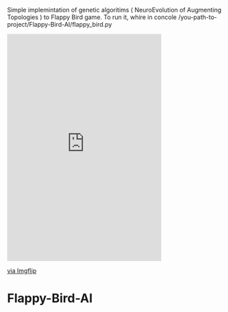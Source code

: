 Simple implemintation of genetic algoritims ( NeuroEvolution of Augmenting Topologies ) to Flappy Bird game.
To run it, whire in concole /you-path-to-project/Flappy-Bird-AI/flappy_bird.py

<div style="width:360px;max-width:100%;"><div style="height:0;padding-bottom:147.5%;position:relative;"><iframe width="360" height="531" style="position:absolute;top:0;left:0;width:100%;height:100%;" frameBorder="0" src="https://imgflip.com/embed/42f63l"></iframe></div><p><a href="https://imgflip.com/gif/42f63l">via Imgflip</a></p></div>

# Flappy-Bird-AI
